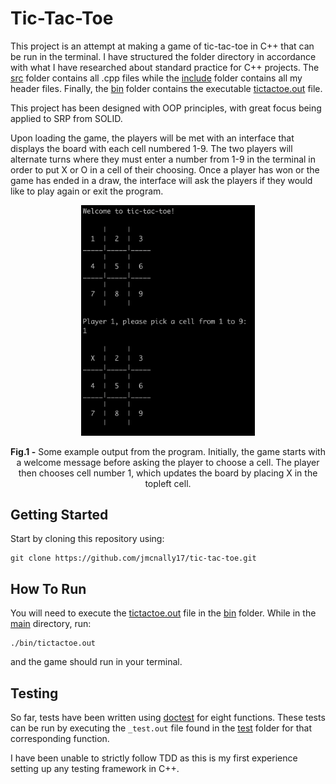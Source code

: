 # Tic-Tac-Toe

This project is an attempt at making a game of tic-tac-toe in C++ that can be run in the terminal. I have structured the folder directory in accordance with what I have researched about standard practice for C++ projects. The [src](https://github.com/jmcnally17/tic-tac-toe/tree/main/src) folder contains all .cpp files while the [include](https://github.com/jmcnally17/tic-tac-toe/tree/main/include) folder contains all my header files. Finally, the [bin](https://github.com/jmcnally17/tic-tac-toe/tree/main/bin) folder contains the executable [tictactoe.out](https://github.com/jmcnally17/tic-tac-toe/blob/main/bin/tictactoe.out) file.

This project has been designed with OOP principles, with great focus being applied to SRP from SOLID.

Upon loading the game, the players will be met with an interface that displays the board with each cell numbered 1-9. The two players will alternate turns where they must enter a number from 1-9 in the terminal in order to put X or O in a cell of their choosing. Once a player has won or the game has ended in a draw, the interface will ask the players if they would like to play again or exit the program.

<p align="center">
  <img src="./tictactoe-output.png" width="55%">
</p>

<p align="center">
  <b>Fig.1 -</b> Some example output from the program. Initially, the game starts with a welcome message before asking the player to choose a cell. The player then chooses cell number 1, which updates the board by placing X in the topleft cell.
</p>

## Getting Started

Start by cloning this repository using:

```
git clone https://github.com/jmcnally17/tic-tac-toe.git
```

## How To Run

You will need to execute the [tictactoe.out](https://github.com/jmcnally17/tic-tac-toe/blob/main/bin/tictactoe.out) file in the [bin](https://github.com/jmcnally17/tic-tac-toe/tree/main/bin) folder. While in the [main](https://github.com/jmcnally17/tic-tac-toe) directory, run:

```
./bin/tictactoe.out
```

and the game should run in your terminal.

## Testing

So far, tests have been written using [doctest](https://github.com/doctest/doctest) for eight functions. These tests can be run by executing the `_test.out` file found in the [test](https://github.com/jmcnally17/tic-tac-toe/tree/main/test) folder for that corresponding function.

I have been unable to strictly follow TDD as this is my first experience setting up any testing framework in C++.
